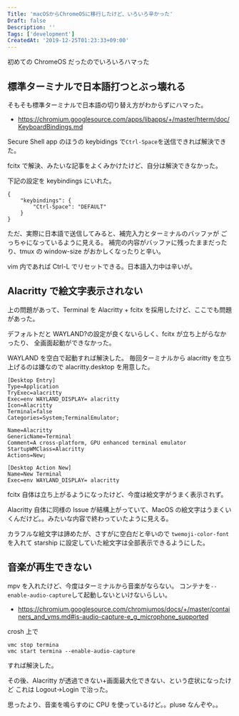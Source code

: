 ```yaml
---
Title: 'macOSからChromeOSに移行したけど、いろいろ辛かった'
Draft: false
Description: ''
Tags: ['development']
CreatedAt: '2019-12-25T01:23:33+09:00'
---
```


初めての ChromeOS だったのでいろいろハマった

<!--more-->

## 標準ターミナルで日本語打つとぶっ壊れる

そもそも標準ターミナルで日本語の切り替え方がわからずにハマった。

- https://chromium.googlesource.com/apps/libapps/+/master/hterm/doc/KeyboardBindings.md

Secure Shell app のほうの keybidings で`Ctrl-Space`を送信できれば解決できた。

fcitx で解決、みたいな記事をよくみかけたけど、自分は解決できなかった。

下記の設定を keybindings にいれた。

```
{
    "keybindings": {
        "Ctrl-Space": "DEFAULT"
    }
}
```

ただ、実際に日本語で送信してみると、補完入力とターミナルのバッファが
ごっちゃになっているように見える。
補完の内容がバッファに残ったままだったり、tmux の window-size がおかしくなったりと辛い。

vim 内であれば Ctrl-L でリセットできる。日本語入力中は辛いが。

## Alacritty で絵文字表示されない

上の問題があって、Terminal を Alacritty + fcitx を採用したけど、ここでも問題があった。

デフォルトだと WAYLAND?の設定が良くないらしく、fcitx が立ち上がらなかったり、
全画面起動ができなかった。

WAYLAND を空白で起動すれば解決した。
毎回ターミナルから alacritty を立ち上げるのは嫌なので alacritty.desktop を用意した。

```
[Desktop Entry]
Type=Application
TryExec=alacritty
Exec=env WAYLAND_DISPLAY= alacritty
Icon=Alacritty
Terminal=false
Categories=System;TerminalEmulator;

Name=Alacritty
GenericName=Terminal
Comment=A cross-platform, GPU enhanced terminal emulator
StartupWMClass=Alacritty
Actions=New;

[Desktop Action New]
Name=New Terminal
Exec=env WAYLAND_DISPLAY= alacritty
```

fcitx 自体は立ち上がるようになったけど、今度は絵文字がうまく表示されず。

Alacritty 自体に同様の Issue が結構上がっていて、MacOS の絵文字はうまくいくんだけど。。みたいな内容で終わっていたように見える。

カラフルな絵文字は諦めたが、さすがに空白だと辛いので `twemoji-color-font` を入れて
starship に設定していた絵文字は全部表示できるようにした。

## 音楽が再生できない

mpv を入れたけど、今度はターミナルから音楽がならない。
コンテナを`--enable-audio-capture`して起動しないといけないらしい。

- https://chromium.googlesource.com/chromiumos/docs/+/master/containers_and_vms.md#is-audio-capture-e_g_microphone_supported

crosh 上で

```
vmc stop termina
vmc start termina --enable-audio-capture
```

すれば解決した。

その後、Alacritty が透過できない+画面最大化できない、という症状になったけど
これは Logout->Login で治った。

思ったより、音楽を鳴らすのに CPU を使っているけど。。pluse なんぞや。。
